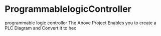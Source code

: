 # ProgrammablelogicController
programmable logic controller
The Above Project Enables you to create a PLC Diagram and Convert it to hex
